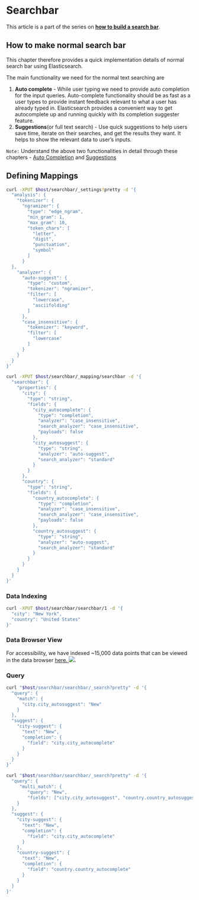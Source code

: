 # Searchbar

This article is a part of the series on [**how to build a search bar**](https://github.com/appbaseio/esc/blob/master/searchbar/introduction.md).

## How to make normal search bar

This chapter therefore provides a quick implementation details of normal search bar using Elasticsearch.

The main functionality we need for the normal text searching are

1. **Auto complete** - While user typing we need to provide auto completion for the input queries. Auto-complete functionality should be as fast as a user types to provide instant feedback relevant to what a user has already typed in.  Elasticsearch provides a convenient way to get autocomplete up and running quickly with its completion suggester feature.
2. **Suggestions**(or full text search) - Use quick suggestions to help users save time, iterate on their searches, and get the results they want. It helps to show the relevant data to user’s inputs.

`Note:` Understand the above two functionalities in detail through these chapters - [Auto Completion](https://github.com/appbaseio/esc/blob/master/searchbar/auto-complete.md) and [Suggestions](https://github.com/appbaseio/esc/blob/master/searchbar/suggestions.md)

## Defining Mappings

```bash
curl -XPUT $host/searchbar/_settings?pretty -d '{
  "analysis": {
    "tokenizer": {
      "ngramizer": {
        "type": "edge_ngram",
        "min_gram": 1,
        "max_gram": 10,
        "token_chars": [
          "letter",
          "digit",
          "punctuation",
          "symbol"
        ]
      }
  },
    "analyzer": {
      "auto-suggest": {
        "type": "custom",
        "tokenizer": "ngramizer",
        "filter": [
          "lowercase",
          "asciifolding"
        ]
      },
      "case_insensitive": {
        "tokenizer": "keyword",
        "filter": [
          "lowercase"
        ]
      }
    }
  }  
}'
```
```bash
curl -XPUT $host/searchbar/_mapping/searchbar -d '{
  "searchbar": {
    "properties": {
      "city": {
        "type": "string",
        "fields": {
          "city_autocomplete": {
            "type": "completion",
            "analyzer": "case_insensitive",
            "search_analyzer": "case_insensitive",
            "payloads": false
          },
          "city_autosuggest": {
            "type": "string",
            "analyzer": "auto-suggest",
            "search_analyzer": "standard"
          }
        }
      },
      "country": {
        "type": "string",
        "fields": {
          "country_autocomplete": {
            "type": "completion",
            "analyzer": "case_insensitive",
            "search_analyzer": "case_insensitive",
            "payloads": false
          },
          "country_autosuggest": {
            "type": "string",
            "analyzer": "auto-suggest",
            "search_analyzer": "standard"
          }
        }
      }
    }
  }
}'  
```

### Data Indexing

```bash
curl -XPUT $host/searchbar/searchbar/1 -d '{
  "city": "New York",
  "country": "United States"
}'
```

### Data Browser View

For accessibility, we have indexed ~15,000 data points that can be viewed in the data browser [here. ![](https://i.imgur.com/rHOEixS.png)](https://opensource.appbase.io/dejavu/live/#?input_state=XQAAAALGAAAAAAAAAAA9iIqnY-B2BnTZGEQz6wkFsf75RGH_jHaI0iFldVUA8qAu_IuFdCiPbQoJXhucJFD7Tx0dCbrMnss3gpLkoGLSlzMWr0Rs78QzD1cInlCxvWqSgdLhvpBcAJW68g0Vhcn0xKzkLHaOzsy68EPdXOYucCl6c8hMMRGu3y4dlzbBXn60r5lbWVcwldsd4kUXc8NRk6kGMuYbn4Qx47XYODZCQPz6_vsDAwA).

### Query

```bash
curl "$host/searchbar/searchbar/_search?pretty" -d '{
  "query": {
    "match": {
      "city.city_autosuggest": "New"
    }
  },
  "suggest": {
    "city-suggest": {
      "text": "New",
      "completion": {
        "field": "city.city_autocomplete"
      }
    }
  }             
}'
```

```bash
curl "$host/searchbar/searchbar/_search?pretty" -d '{
  "query": {
     "multi_match": {
        "query": "New",
        "fields": ["city.city_autosuggest", "country.country_autosuggest"]
    }
  },
  "suggest": {
    "city-suggest": {
      "text": "New",
      "completion": {
        "field": "city.city_autocomplete"
      }
    },
    "country-suggest": {
      "text": "New",
      "completion": {
        "field": "country.country_autocomplete"
      }
    }
  }       
}'
```
